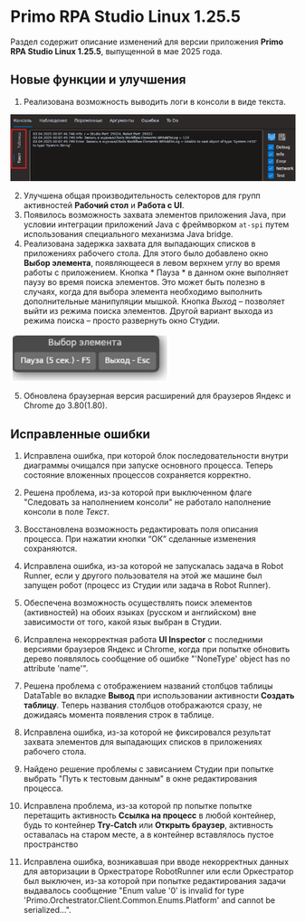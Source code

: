 # Primo RPA Studio Linux 1.25.5

Раздел содержит описание изменений для версии приложения **Primo RPA Studio Linux 1.25.5**, выпущенной в мае 2025 года. 


## Новые функции и улучшения

1. Реализована возможность выводить логи в консоли в виде текста.

![alt](../resources/studio-linux/Debug-Console-LogsAsTextOrTable.png)

2. Улучшена общая производительность селекторов для групп активностей **Рабочий стол** и **Работа с UI**.
3. Появилось возможность захвата элементов приложения Java, при условии интеграции приложений Java с фреймворком `at-spi` путем использования специального механизма Java bridge.
4. Реализована задержка захвата для выпадающих списков в приложениях рабочего стола. Для этого было добавлено окно **Выбор элемента**, появляющееся в левом верхнем углу во время работы с приложением. Кнопка * Пауза * в данном окне выполняет паузу во время поиска элементов. Это может быть полезно в случаях, когда для выбора элемента необходимо выполнить дополнительные манипуляции мышкой. Кнопка *Выход* – позволяет выйти из режима поиска элементов. Другой вариант выхода из режима поиска – просто развернуть окно Студии.

![alt](../resources/studio-linux/element-selection-pause.png)

5. Обновлена  браузерная версия расширений для браузеров Яндекс и Chrome до 3.80(1.80).




## Исправленные ошибки 

1. Исправлена ошибка, при которой блок последовательности внутри диаграммы очищался при запуске основного процесса. Теперь состояние вложенных процессов сохраняется корректно.

1. Решена проблема, из-за которой при выключенном флаге "Следовать за наполнением консоли" не работало наполнение консоли в поле *Текст*.

1. Восстановлена возможность редактировать поля описания процесса. При нажатии кнопки “ОК” сделанные изменения сохраняются.

1. Исправлена ошибка, из-за которой не запускалась задача в Robot Runner, если у другого пользователя на этой же машине был запущен робот (процесс из Студии или задача в Robot Runner).

1. Обеспечена возможность осуществлять поиск элементов (активностей) на обоих языках (русском и английском) вне зависимости от того, какой язык выбран в Студии.

1. Исправлена некорректная работа **UI Inspector** с последними версиями браузеров Яндекс и Chrome, когда при попытке обновить дерево появлялось сообщение об ошибке "'NoneType' object has no attribute 'name'".

1. Решена проблема с отображением названий столбцов таблицы DataTable во вкладке **Вывод** при использовании активности **Создать таблицу**. Теперь названия столбцов отображаются сразу, не дожидаясь момента появления строк в таблице. 

1. Исправлена ошибка, из-за которой не фиксировался результат захвата элементов для выпадающих списков в приложениях рабочего стола. 

1. Найдено решение проблемы с зависанием Студии при попытке выбрать "Путь к тестовым данным" в окне редактирования процесса.

1. Исправлена проблема, из-за  которой пр попытке попытке перетащить активность **Ссылка на процесс** в любой контейнер, будь то контейнер **Try-Catch** или **Открыть браузер**, активность оставалась на старом месте, а в контейнер вставлялось пустое пространство

1. Исправлена ошибка, возникавшая при вводе некорректных данных для авторизации в Оркестраторе RobotRunner или если Оркестратор был выключен, из-за которой при попытке редактирования задачи выдавалось сообщение "Enum value '0' is invalid for type 'Primo.Orchestrator.Client.Common.Enums.Platform' and cannot be serialized...".

